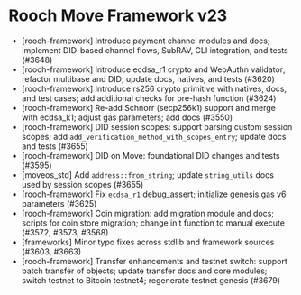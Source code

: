 # Rooch Move Framework v23

- [rooch-framework] Introduce payment channel modules and docs; implement DID-based channel flows, SubRAV, CLI integration, and tests (#3648)
- [rooch-framework] Introduce ecdsa_r1 crypto and WebAuthn validator; refactor multibase and DID; update docs, natives, and tests (#3620)
- [rooch-framework] Introduce rs256 crypto primitive with natives, docs, and test cases; add additional checks for pre-hash function (#3624)
- [rooch-framework] Re-add Schnorr (secp256k1) support and merge with ecdsa_k1; adjust gas parameters; add docs (#3550)
- [rooch-framework] DID session scopes: support parsing custom session scopes; add `add_verification_method_with_scopes_entry`; update docs and tests (#3655)
- [rooch-framework] DID on Move: foundational DID changes and tests (#3595)
- [moveos_std] Add `address::from_string`; update `string_utils` docs used by session scopes (#3655)
- [rooch-framework] Fix `ecdsa_r1` debug_assert; initialize genesis gas v6 parameters (#3625)
- [rooch-framework] Coin migration: add migration module and docs; scripts for coin store migration; change init function to manual execute (#3572, #3573, #3568)
- [frameworks] Minor typo fixes across stdlib and framework sources (#3603, #3663)
 - [rooch-framework] Transfer enhancements and testnet switch: support batch transfer of objects; update transfer docs and core modules; switch testnet to Bitcoin testnet4; regenerate testnet genesis (#3679)
